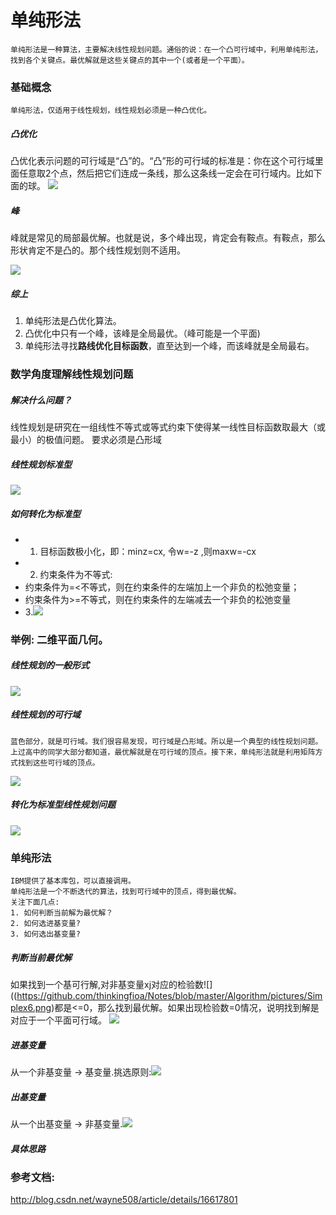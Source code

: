 # 单纯形法
```
单纯形法是一种算法，主要解决线性规划问题。通俗的说：在一个凸可行域中，利用单纯形法，找到各个关键点。最优解就是这些关键点的其中一个(或者是一个平面）。
```
### 基础概念
```
单纯形法，仅适用于线性规划，线性规划必须是一种凸优化。
```
##### 凸优化
凸优化表示问题的可行域是“凸”的。“凸”形的可行域的标准是：你在这个可行域里面任意取2个点，然后把它们连成一条线，那么这条线一定会在可行域内。比如下面的球。
![](https://pic4.zhimg.com/3121ab3881139a8fde91f0ded97c3a4b_b.jpg)

##### 峰
峰就是常见的局部最优解。也就是说，多个峰出现，肯定会有鞍点。有鞍点，那么形状肯定不是凸的。那个线性规划则不适用。

![](https://pic2.zhimg.com/5ac19b42be35fa31af829aad3d401f81_b.jpg)

##### 综上
1. 单纯形法是凸优化算法。
2. 凸优化中只有一个峰，该峰是全局最优。（峰可能是一个平面)
3. 单纯形法寻找**路线优化目标函数**，直至达到一个峰，而该峰就是全局最右。

### 数学角度理解线性规划问题
##### 解决什么问题？
线性规划是研究在一组线性不等式或等式约束下使得某一线性目标函数取最大（或最小）的极值问题。
要求必须是凸形域

##### 线性规划标准型
![](https://github.com/thinkingfioa/Notes/blob/master/Algorithm/pictures/simplex-1.png)

##### 如何转化为标准型
- 1. 目标函数极小化，即：minz=cx, 令w=-z ,则maxw=-cx
- 2. 约束条件为不等式:
 - 约束条件为=<不等式，则在约束条件的左端加上一个非负的松弛变量；
 - 约束条件为>=不等式，则在约束条件的左端减去一个非负的松弛变量
- 3.![](https://github.com/thinkingfioa/Notes/blob/master/Algorithm/pictures/simplex-2.png)

### 举例: 二维平面几何。
##### 线性规划的一般形式
![](https://github.com/thinkingfioa/Notes/blob/master/Algorithm/pictures/Simplex3.png)
##### 线性规划的可行域
```
蓝色部分，就是可行域。我们很容易发现，可行域是凸形域。所以是一个典型的线性规划问题。
上过高中的同学大部分都知道，最优解就是在可行域的顶点。接下来，单纯形法就是利用矩阵方式找到这些可行域的顶点。
```
![](https://github.com/thinkingfioa/Notes/blob/master/Algorithm/pictures/Simplex4.png)
##### 转化为标准型线性规划问题
![](https://github.com/thinkingfioa/Notes/blob/master/Algorithm/pictures/Simplex5.png)

### 单纯形法
```
IBM提供了基本库包，可以直接调用。
单纯形法是一个不断迭代的算法，找到可行域中的顶点，得到最优解。
关注下面几点:
1. 如何判断当前解为最优解？
2. 如何选进基变量?
3. 如何选出基变量?
```

##### 判断当前最优解
如果找到一个基可行解,对非基变量xj对应的检验数![]((https://github.com/thinkingfioa/Notes/blob/master/Algorithm/pictures/Simplex6.png)都是<=0，那么找到最优解。如果出现检验数=0情况，说明找到解是对应于一个平面可行域。
![](https://github.com/thinkingfioa/Notes/blob/master/Algorithm/pictures/Simplex7.png)
##### 进基变量
从一个非基变量 -> 基变量.挑选原则:![](https://github.com/thinkingfioa/Notes/blob/master/Algorithm/pictures/Simplex8.png)
##### 出基变量
从一个出基变量 -> 非基变量.![](https://github.com/thinkingfioa/Notes/blob/master/Algorithm/pictures/Simplex9.png)

##### 具体思路

### 参考文档:
http://blog.csdn.net/wayne508/article/details/16617801
